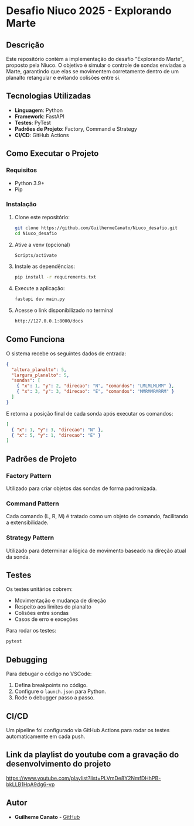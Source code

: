 # Desafio Niuco 2025 - Explorando Marte

## Descrição

Este repositório contém a implementação do desafio "Explorando Marte", proposto pela Niuco. O objetivo é simular o controle de sondas enviadas a Marte, garantindo que elas se movimentem corretamente dentro de um planalto retangular e evitando colisões entre si.

## Tecnologias Utilizadas

- **Linguagem**: Python
- **Framework**: FastAPI
- **Testes**: PyTest
- **Padrões de Projeto**: Factory, Command e Strategy
- **CI/CD**: GitHub Actions

## Como Executar o Projeto

### Requisitos

- Python 3.9+
- Pip

### Instalação

1. Clone este repositório:
   ```sh
   git clone https://github.com/GuilhermeCanato/Niuco_desafio.git
   cd Niuco_desafio
   ```
3. Ative a venv (opcional)
   ```sh
   Scripts/activate
   ```

2. Instale as dependências:
   ```sh
   pip install -r requirements.txt
   ```

3. Execute a aplicação:
   ```sh
   fastapi dev main.py
   ```
4. Acesse o link disponibilizado no terminal
    ```sh
   http://127.0.0.1:8000/docs
   ```
   
## Como Funciona

O sistema recebe os seguintes dados de entrada:

```json
{
  "altura_planalto": 5,
  "largura_planalto": 5,
  "sondas": [
    { "x": 1, "y": 2, "direcao": "N", "comandos": "LMLMLMLMM" },
    { "x": 3, "y": 3, "direcao": "E", "comandos": "MMRMMRMRRM" }
  ]
}
```

E retorna a posição final de cada sonda após executar os comandos:

```json
[
  { "x": 1, "y": 3, "direcao": "N" },
  { "x": 5, "y": 1, "direcao": "E" }
]
```

## Padrões de Projeto

### Factory Pattern
Utilizado para criar objetos das sondas de forma padronizada.

### Command Pattern
Cada comando (L, R, M) é tratado como um objeto de comando, facilitando a extensibilidade.

### Strategy Pattern
Utilizado para determinar a lógica de movimento baseado na direção atual da sonda.

## Testes

Os testes unitários cobrem:
- Movimentação e mudança de direção
- Respeito aos limites do planalto
- Colisões entre sondas
- Casos de erro e exceções

Para rodar os testes:
```sh
pytest
```

## Debugging

Para debugar o código no VSCode:
1. Defina breakpoints no código.
2. Configure o `launch.json` para Python.
3. Rode o debugger passo a passo.

## CI/CD

Um pipeline foi configurado via GitHub Actions para rodar os testes automaticamente em cada push. 

## Link da playlist do youtube com a gravação do desenvolvimento do projeto

https://www.youtube.com/playlist?list=PLVmDe8Y2NmfDHhPB-bkLLB1HpA9dg6-vp

## Autor

- **Guilheme Canato** - [GitHub](https://github.com/GuilhermeCanato)

